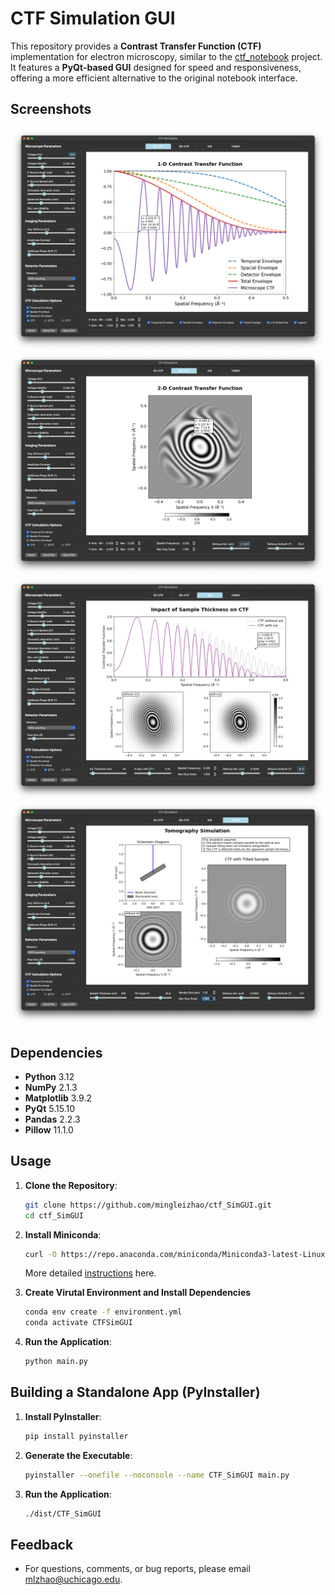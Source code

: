 # CTF Simulation GUI
This repository provides a **Contrast Transfer Function (CTF)** implementation for electron microscopy, similar to the [ctf_notebook](https://github.com/mingleizhao/ctf_notebook) project. It features a **PyQt-based GUI** designed for speed and responsiveness, offering a more efficient alternative to the original notebook interface.

## Screenshots
![screenshot1](screenshot1.png)
![screenshot2](screenshot2.png)
![screenshot3](screenshot3.png)
![screenshot4](screenshot4.png)
## Dependencies
- **Python** 3.12
- **NumPy** 2.1.3
- **Matplotlib** 3.9.2
- **PyQt** 5.15.10
- **Pandas** 2.2.3
- **Pillow** 11.1.0

## Usage

1. **Clone the Repository**:
   ```bash
   git clone https://github.com/mingleizhao/ctf_SimGUI.git
   cd ctf_SimGUI
   ```
2. **Install Miniconda**:
   ```bash
   curl -O https://repo.anaconda.com/miniconda/Miniconda3-latest-Linux-x86_64.sh
   ```
   
   More detailed [instructions](https://docs.anaconda.com/miniconda/install/) here.

3. **Create Virutal Environment and Install Dependencies**
   ```bash
   conda env create -f environment.yml 
   conda activate CTFSimGUI
4. **Run the Application**:
   ```bash
   python main.py  
## Building a Standalone App (PyInstaller)
1. **Install PyInstaller**:
   ```bash
   pip install pyinstaller
2. **Generate the Executable**:
   ```bash
   pyinstaller --onefile --noconsole --name CTF_SimGUI main.py
3. **Run the Application**:
   ```bash
   ./dist/CTF_SimGUI
## Feedback
- For questions, comments, or bug reports, please email mlzhao@uchicago.edu.

